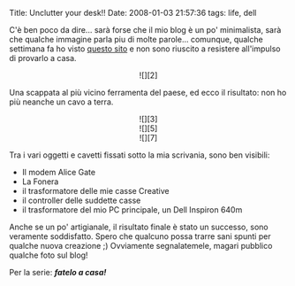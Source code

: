 Title: Unclutter your desk!!
Date:  2008-01-03 21:57:36
tags: life, dell


C'è ben poco da dire... sarà forse che il mio blog è un po' minimalista, sarà
che qualche immagine parla piu di molte parole... comunque, qualche settimana
fa ho visto [questo sito][1] e non sono riuscito a resistere all'impulso di
provarlo a casa.


<center>![][2]</center>


Una scappata al più vicino ferramenta del paese, ed ecco il risultato: non ho
più neanche un cavo a terra.


<center>![][3]<br>![][5]<br>![][7]</center>


Tra i vari oggetti e cavetti fissati sotto la mia scrivania, sono ben visibili:

 * Il modem Alice Gate
 * La Fonera
 * il trasformatore delle mie casse Creative
 * il controller delle suddette casse
 * il trasformatore del mio PC principale, un Dell Inspiron 640m

Anche se un po' artigianale, il risultato finale è stato un successo, sono
veramente soddisfatto. Spero che qualcuno possa trarre sani spunti per qualche
nuova creazione ;) Ovviamente segnalatemele, magari pubblico qualche foto sul
blog!


Per la serie: _**fatelo a casa!**_

   [1]: http://www.decluttered.com/

   [2]: http://www.decluttered.com/vmardian-03.jpg

   [3]: http://dl.dropbox.com/u/369614/blog/img_red/02012008hf6.jpg

   [5]: http://dl.dropbox.com/u/369614/blog/img_red/02012008001tx2.jpg

   [7]: http://dl.dropbox.com/u/369614/blog/img_red/02012008002ql6.jpg

